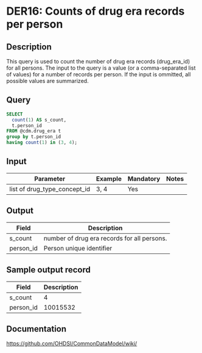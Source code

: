 <!---
Group:drug era
Name:DER16 Counts of drug era records per person
Author:Patrick Ryan
CDM Version: 5.3
-->

# DER16: Counts of drug era records per person

## Description
This query is used to count the number of drug era records (drug_era_id) for all persons. The input to the query is a value (or a comma-separated list of values) for a number of records per person. If the input is ommitted, all possible values are summarized.

## Query
```sql
SELECT
  count(1) AS s_count,
  t.person_id
FROM @cdm.drug_era t
group by t.person_id
having count(1) in (3, 4);
```

## Input

|  Parameter |  Example |  Mandatory |  Notes |
| --- | --- | --- | --- |
| list of drug_type_concept_id | 3, 4 | Yes |   |

## Output

|  Field |  Description |
| --- | --- |
| s_count | number of drug era records for all persons. |
| person_id | Person unique identifier |

## Sample output record

|  Field |  Description |
| --- | --- |
| s_count |  4 |
| person_id | 10015532 |



## Documentation
https://github.com/OHDSI/CommonDataModel/wiki/
